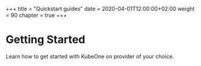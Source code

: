 +++
title = "Quickstart guides"
date = 2020-04-01T12:00:00+02:00
weight = 90
chapter = true
+++

# Getting Started

Learn how to get started with KubeOne on provider of your choice.

